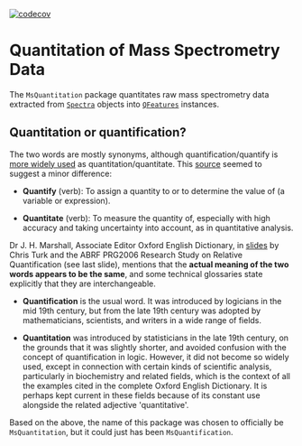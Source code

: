 [![codecov](https://codecov.io/gh/rformassspectrometry/MsQuantitation/branch/main/graph/badge.svg?token=R12NIC9611)](https://codecov.io/gh/rformassspectrometry/MsQuantitation)

# Quantitation of Mass Spectrometry Data

The `MsQuantitation` package quantitates raw mass spectrometry data
extracted from
[`Spectra`](https://rformassspectrometry.github.io/Spectra/) objects
into [`QFeatures`](https://rformassspectrometry.github.io/QFeatures/)
instances.


## Quantitation or quantification?

The two words are mostly synonyms, although quantification/quantify is
[more widely
used](https://english.stackexchange.com/questions/114448/is-quantitate-a-synonym-for-quantify-or-just-a-misnomer)
as quantitation/quantitate. This
[source](https://www.askdifference.com/quantify-vs-quantitate/) seemed
to suggest a minor difference:

- **Quantify** (verb): To assign a quantity to or to determine the
  value of (a variable or expression).
  
- **Quantitate** (verb): To measure the quantity of, especially with
  high accuracy and taking uncertainty into account, as in
  quantitative analysis.
  
Dr J. H. Marshall, Associate Editor Oxford English Dictionary, in
[slides](https://abrf.org/sites/default/files/temp/RGs/PRG/abrf_presentation_2006.pdf)
by Chris Turk and the ABRF PRG2006 Research Study on Relative
Quantification (see last slide), mentions that the **actual meaning of
the two words appears to be the same**, and some technical glossaries
state explicitly that they are interchangeable.

- **Quantification** is the usual word. It was introduced by logicians
  in the mid 19th century, but from the late 19th century was adopted
  by mathematicians, scientists, and writers in a wide range of
  fields.

- **Quantitation** was introduced by statisticians in the late 19th
  century, on the grounds that it was slightly shorter, and avoided
  confusion with the concept of quantification in logic. However, it
  did not become so widely used, except in connection with certain
  kinds of scientific analysis, particularly in biochemistry and
  related fields, which is the context of all the examples cited in
  the complete Oxford English Dictionary. It is perhaps kept current in
  these fields because of its constant use alongside the related
  adjective 'quantitative'.

Based on the above, the name of this package was chosen to officially
be `MsQuantitation`, but it could just has been `MsQuantification`.

